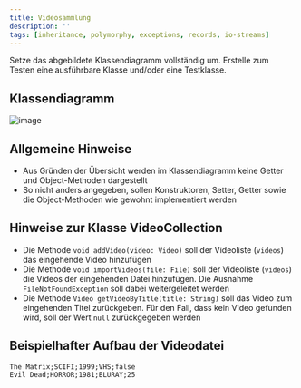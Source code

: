 ```yaml
---
title: Videosammlung
description: ''
tags: [inheritance, polymorphy, exceptions, records, io-streams]
---
```


Setze das abgebildete Klassendiagramm vollständig um. Erstelle zum Testen eine ausführbare Klasse und/oder eine Testklasse.

## Klassendiagramm

![image](https://user-images.githubusercontent.com/47243617/212251022-87846032-031a-462f-abf7-8ac35d97352e.png)

## Allgemeine Hinweise

- Aus Gründen der Übersicht werden im Klassendiagramm keine Getter und Object-Methoden dargestellt
- So nicht anders angegeben, sollen Konstruktoren, Setter, Getter sowie die Object-Methoden wie gewohnt implementiert werden

## Hinweise zur Klasse VideoCollection

- Die Methode `void addVideo(video: Video)` soll der Videoliste (`videos`) das eingehende Video hinzufügen
- Die Methode `void importVideos(file: File)` soll der Videoliste (`videos`) die Videos der eingehenden Datei hinzufügen. Die Ausnahme `FileNotFoundException` soll dabei weitergeleitet werden
- Die Methode `Video getVideoByTitle(title: String)` soll das Video zum eingehenden Titel zurückgeben. Für den Fall, dass kein Video gefunden wird, soll der Wert `null`
  zurückgegeben werden

## Beispielhafter Aufbau der Videodatei

```
The Matrix;SCIFI;1999;VHS;false
Evil Dead;HORROR;1981;BLURAY;25
```
